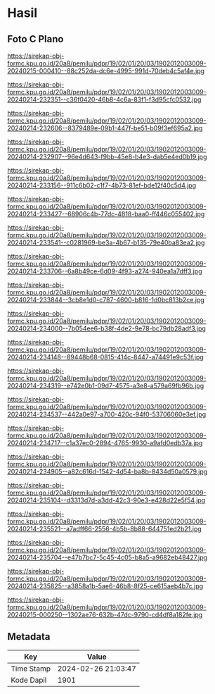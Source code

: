 # Hasil

## Foto C Plano

https://sirekap-obj-formc.kpu.go.id/20a8/pemilu/pdpr/19/02/01/20/03/1902012003009-20240215-000410--88c252da-dc6e-4995-991d-70deb4c5af4e.jpg

https://sirekap-obj-formc.kpu.go.id/20a8/pemilu/pdpr/19/02/01/20/03/1902012003009-20240214-232351--c36f0420-46b8-4c6a-83f1-f3d95cfc0532.jpg

https://sirekap-obj-formc.kpu.go.id/20a8/pemilu/pdpr/19/02/01/20/03/1902012003009-20240214-232606--8379489e-09b1-447f-be51-b09f3ef695a2.jpg

https://sirekap-obj-formc.kpu.go.id/20a8/pemilu/pdpr/19/02/01/20/03/1902012003009-20240214-232907--96e4d643-f9bb-45e8-b4e3-dab5e4ed0b19.jpg

https://sirekap-obj-formc.kpu.go.id/20a8/pemilu/pdpr/19/02/01/20/03/1902012003009-20240214-233156--911c6b02-c1f7-4b73-81ef-bde12f40c5d4.jpg

https://sirekap-obj-formc.kpu.go.id/20a8/pemilu/pdpr/19/02/01/20/03/1902012003009-20240214-233427--68906c4b-77dc-4818-baa0-ff446c055402.jpg

https://sirekap-obj-formc.kpu.go.id/20a8/pemilu/pdpr/19/02/01/20/03/1902012003009-20240214-233541--c0281969-be3a-4b67-b135-79e40ba83ea2.jpg

https://sirekap-obj-formc.kpu.go.id/20a8/pemilu/pdpr/19/02/01/20/03/1902012003009-20240214-233706--6a8b49ce-6d09-4f93-a274-940ea1a7dff3.jpg

https://sirekap-obj-formc.kpu.go.id/20a8/pemilu/pdpr/19/02/01/20/03/1902012003009-20240214-233844--3cb8e1d0-c787-4600-b816-1d0bc813b2ce.jpg

https://sirekap-obj-formc.kpu.go.id/20a8/pemilu/pdpr/19/02/01/20/03/1902012003009-20240214-234000--7b054ee6-b38f-4de2-9e78-bc79db28adf3.jpg

https://sirekap-obj-formc.kpu.go.id/20a8/pemilu/pdpr/19/02/01/20/03/1902012003009-20240214-234148--89448b68-0815-414c-8447-a74491e9c53f.jpg

https://sirekap-obj-formc.kpu.go.id/20a8/pemilu/pdpr/19/02/01/20/03/1902012003009-20240214-234319--e742e0b1-09d7-4575-a3e8-a579a69fb96b.jpg

https://sirekap-obj-formc.kpu.go.id/20a8/pemilu/pdpr/19/02/01/20/03/1902012003009-20240214-234537--442a0e97-a700-420c-94f0-53706060e3ef.jpg

https://sirekap-obj-formc.kpu.go.id/20a8/pemilu/pdpr/19/02/01/20/03/1902012003009-20240214-234717--c1a37ec0-2894-4765-9930-a9afd0edb37a.jpg

https://sirekap-obj-formc.kpu.go.id/20a8/pemilu/pdpr/19/02/01/20/03/1902012003009-20240214-234905--a82c616d-1542-4d54-ba8b-8434d50a0579.jpg

https://sirekap-obj-formc.kpu.go.id/20a8/pemilu/pdpr/19/02/01/20/03/1902012003009-20240214-235104--d3313d7d-a3dd-42c3-90e3-e428d22e5f54.jpg

https://sirekap-obj-formc.kpu.go.id/20a8/pemilu/pdpr/19/02/01/20/03/1902012003009-20240214-235521--a7adff66-2556-4b5b-8b88-644751ed2b21.jpg

https://sirekap-obj-formc.kpu.go.id/20a8/pemilu/pdpr/19/02/01/20/03/1902012003009-20240214-235704--e47b7bc7-5c45-4c05-b8a5-a9682eb48427.jpg

https://sirekap-obj-formc.kpu.go.id/20a8/pemilu/pdpr/19/02/01/20/03/1902012003009-20240214-235825--a3858a1b-5ae6-46b8-8f25-ce615aeb4b7c.jpg

https://sirekap-obj-formc.kpu.go.id/20a8/pemilu/pdpr/19/02/01/20/03/1902012003009-20240215-000250--1302ae76-632b-47dc-9790-cd4df8a182fe.jpg


## Metadata

| Key        | Value               |
| ---------- | ------------------- |
| Time Stamp | 2024-02-26 21:03:47 |
| Kode Dapil | 1901                |



